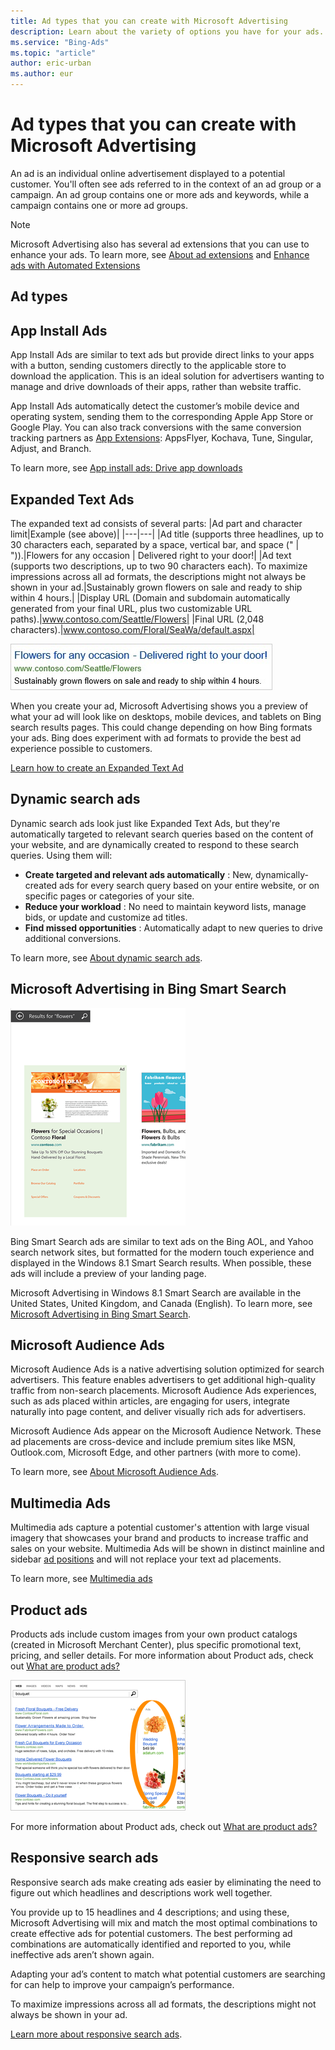 ```yaml
---
title: Ad types that you can create with Microsoft Advertising
description: Learn about the variety of options you have for your ads.
ms.service: "Bing-Ads"
ms.topic: "article"
author: eric-urban
ms.author: eur
---
```


# Ad types that you can create with Microsoft Advertising

An ad is an individual online advertisement displayed to a potential customer. You'll often see ads referred to in the context of an ad group or a campaign. An ad group contains one or more ads and keywords, while a campaign contains one or more ad groups.

> [!NOTE]
> Microsoft Advertising also has several ad extensions that you can use to enhance your ads. To learn more, see [About ad extensions](./hlp_BA_CONC_AboutAdExtensions.md) and [Enhance ads with Automated Extensions](./hlp_BA_CONC_AutomatedExtensions.md)

## Ad types

## App Install Ads
App Install Ads are similar to text ads but provide direct links to your apps with a button, sending customers directly to the applicable store to download the application. This is an ideal solution for advertisers wanting to manage and drive downloads of their apps, rather than website traffic.

App Install Ads automatically detect the customer’s mobile device and operating system, sending them to the corresponding Apple App Store or Google Play. You can also track conversions with the same conversion tracking partners as [App Extensions](./hlp_BA_CONC_AdExtensionAppExtension.md): AppsFlyer, Kochava, Tune, Singular, Adjust, and Branch.

To learn more, see [App install ads: Drive app downloads](./hlp_BA_CONC_AppInstallAds.md)

## Expanded Text Ads
The expanded text ad consists of several parts:
|Ad part and character limit|Example (see above)|
|---|---|
|Ad title (supports three headlines, up to 30 characters each, separated by a space, vertical bar, and space (" | ")).|Flowers for any occasion | Delivered right to your door!|
|Ad text (supports two descriptions, up to two 90 characters each).              To maximize impressions across all ad formats, the descriptions might not always be shown in your ad.|Sustainably grown flowers on sale and ready to ship within 4 hours.|
|Display URL (Domain and subdomain automatically generated from your final URL, plus two customizable URL paths).|www.contoso.com/Seattle/Flowers|
|Final URL (2,048 characters).|www.contoso.com/Floral/SeaWa/default.aspx|

![An example of an Expanded Text Ad.](../images/BA_Misc_ExpandedTextAd.jpg)

When you create your ad, Microsoft Advertising  shows you a preview of what your ad will look like on desktops,  mobile devices, and tablets on Bing  search results pages. This could change depending on how Bing  formats your ads. Bing  does experiment with ad formats to provide the best ad experience possible to customers.

[Learn how to create an Expanded Text Ad](./hlp_BA_PROC_CreateEXTA.md)

## Dynamic search ads
Dynamic search ads look just like Expanded Text Ads, but they're automatically targeted to relevant search queries based on the content of your website, and are dynamically created to respond to these search queries. Using them will:

- **Create targeted and relevant ads automatically** : New, dynamically-created ads for every search query based on your entire website, or on specific pages or categories of your site.
- **Reduce your workload** : No need to maintain keyword lists, manage bids, or update and customize ad titles.
- **Find missed opportunities** : Automatically adapt to new queries to drive additional conversions.

To learn more, see [About dynamic search ads](./hlp_BA_CONC_DynamicSearchAds.md).

## Microsoft Advertising in Bing Smart Search
![An example of a Bing Smart Search ad.](../images/BA_Conc_SmartSearchExample-Small.png)

Bing Smart Search ads are similar to text ads on the Bing AOL, and Yahoo search network sites, but formatted for the modern touch experience and displayed in the Windows 8.1 Smart Search results. When possible, these ads will include a preview of your landing page.

Microsoft Advertising in Windows 8.1 Smart Search are available in the United States, United Kingdom, and Canada (English). To learn more, see [Microsoft Advertising in Bing Smart Search](./hlp_BA_CONC_AboutSearchCharmAds.md).

## Microsoft Audience Ads
Microsoft Audience Ads is a native advertising solution optimized for search advertisers. This feature enables advertisers to get additional high-quality traffic from non-search placements. Microsoft Audience Ads experiences, such as ads placed within articles, are engaging for users, integrate naturally into page content, and deliver visually rich ads for advertisers.

Microsoft Audience Ads appear on the Microsoft Audience Network. These ad placements are cross-device and include premium sites like MSN, Outlook.com, Microsoft Edge, and other partners (with more to come).

To learn more, see [About Microsoft Audience Ads](./hlp_BA_CONC_NativeAds.md).

## Multimedia Ads
Multimedia ads capture a potential customer's attention with large visual imagery that showcases your brand and products to increase traffic and sales on your website. Multimedia Ads will be shown in distinct mainline and sidebar [ad positions](./hlp_BA_CONC_WhatIsAdPosition.md) and will not replace your text ad placements.

To learn more, see [Multimedia ads](./hlp_BA_CONC_MMA_Search.md)

## Product ads
Products ads include custom images from your         own product catalogs (created in Microsoft Merchant Center), plus specific promotional         text, pricing, and seller details. For more information about Product ads, check out [What are product ads?](./hlp_BA_CONC_AboutProductAds.md)

![An example of a product ad.](../images/BA_ScreenCap_ProductAdsExample-Small.png)

For more information about Product ads, check out [What are product ads?](./hlp_BA_CONC_AboutProductAds.md)

## Responsive search ads
Responsive search ads make creating ads easier by eliminating the need to figure out which headlines and descriptions work well together.

You provide up to 15 headlines and 4 descriptions; and using these, Microsoft Advertising will mix and match the most optimal combinations to create effective ads for potential customers. The best performing ad combinations are automatically identified and reported to you, while ineffective ads aren’t shown again.

Adapting your ad’s content to match what potential customers are searching for can help to improve your campaign’s performance.

To maximize impressions across all ad formats, the descriptions might not always be shown in your ad.

[Learn more about responsive search ads](./hlp_BA_CONC_ResponsiveSearchAds.md).


